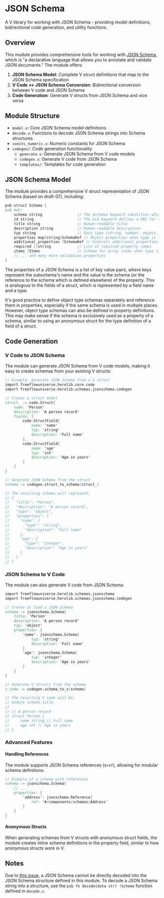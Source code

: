 # JSON Schema

A V library for working with JSON Schema - providing model definitions, bidirectional code generation, and utility functions.

## Overview

This module provides comprehensive tools for working with [JSON Schema](https://json-schema.org/), which is "a declarative language that allows you to annotate and validate JSON documents." The module offers:

1. **JSON Schema Model**: Complete V struct definitions that map to the JSON Schema specification
2. **V Code ↔ JSON Schema Conversion**: Bidirectional conversion between V code and JSON Schema
3. **Code Generation**: Generate V structs from JSON Schema and vice versa

## Module Structure

- `model.v`: Core JSON Schema model definitions
- `decode.v`: Functions to decode JSON Schema strings into Schema structures
- `consts_numeric.v`: Numeric constants for JSON Schema
- `codegen/`: Code generation functionality
  - `generate.v`: Generate JSON Schema from V code models
  - `codegen.v`: Generate V code from JSON Schema
  - `templates/`: Templates for code generation

## JSON Schema Model

The module provides a comprehensive V struct representation of JSON Schema (based on draft-07), including:

```v
pub struct Schema {
pub mut:
    schema string                // The $schema keyword identifies which version of JSON Schema
    id string                    // The $id keyword defines a URI for the schema
    title string                 // Human-readable title
    description string           // Human-readable description
    typ string                   // Data type (string, number, object, array, boolean, null)
    properties map[string]SchemaRef // Object properties when type is "object"
    additional_properties ?SchemaRef // Controls additional properties
    required []string            // List of required property names
    items ?Items                 // Schema for array items when type is "array"
    // ... and many more validation properties
}
```

The properties of a JSON Schema is a list of key value pairs, where keys represent the subschema's name and the value is the schema (or the reference to the schema which is defined elsewhere) of the property. This is analogous to the fields of a struct, which is represented by a field name and a type.

It's good practice to define object type schemas separately and reference them in properties, especially if the same schema is used in multiple places. However, object type schemas can also be defined in property definitions. This may make sense if the schema is exclusively used as a property of a schema, similar to using an anonymous struct for the type definition of a field of a struct.

## Code Generation

### V Code to JSON Schema

The module can generate JSON Schema from V code models, making it easy to create schemas from your existing V structs:

```v
// Example: Generate JSON Schema from a V struct
import freeflowuniverse.herolib.core.code
import freeflowuniverse.herolib.schemas.jsonschema.codegen

// Create a struct model
struct_ := code.Struct{
    name: 'Person'
    description: 'A person record'
    fields: [
        code.StructField{
            name: 'name'
            typ: 'string'
            description: 'Full name'
        },
        code.StructField{
            name: 'age'
            typ: 'int'
            description: 'Age in years'
        }
    ]
}

// Generate JSON Schema from the struct
schema := codegen.struct_to_schema(struct_)

// The resulting schema will represent:
// {
//   "title": "Person",
//   "description": "A person record",
//   "type": "object",
//   "properties": {
//     "name": {
//       "type": "string",
//       "description": "Full name"
//     },
//     "age": {
//       "type": "integer",
//       "description": "Age in years"
//     }
//   }
// }
```

### JSON Schema to V Code

The module can also generate V code from JSON Schema:

```v
import freeflowuniverse.herolib.schemas.jsonschema
import freeflowuniverse.herolib.schemas.jsonschema.codegen

// Create or load a JSON Schema
schema := jsonschema.Schema{
    title: 'Person'
    description: 'A person record'
    typ: 'object'
    properties: {
        'name': jsonschema.Schema{
            typ: 'string'
            description: 'Full name'
        }
        'age': jsonschema.Schema{
            typ: 'integer'
            description: 'Age in years'
        }
    }
}

// Generate V structs from the schema
v_code := codegen.schema_to_v(schema)

// The resulting V code will be:
// module schema.title.
//
// // A person record
// struct Person {
//     name string // Full name
//     age int // Age in years
// }
```

### Advanced Features

#### Handling References

The module supports JSON Schema references (`$ref`), allowing for modular schema definitions:

```v
// Example of a schema with references
schema := jsonschema.Schema{
    // ...
    properties: {
        'address': jsonschema.Reference{
            ref: '#/components/schemas/Address'
        }
    }
}
```

#### Anonymous Structs

When generating schemas from V structs with anonymous struct fields, the module creates inline schema definitions in the property field, similar to how anonymous structs work in V.



## Notes

Due to [this issue](https://github.com/vlang/v/issues/15081), a JSON Schema cannot be directly decoded into the JSON Schema structure defined in this module. To decode a JSON Schema string into a structure, use the `pub fn decode(data str) !Schema` function defined in `decode.v`.